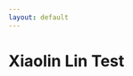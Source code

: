 ```yaml
---
layout: default
---
```


<h1 class="post-title p-name" itemprop="name headline">Xiaolin Lin Test</h1>
